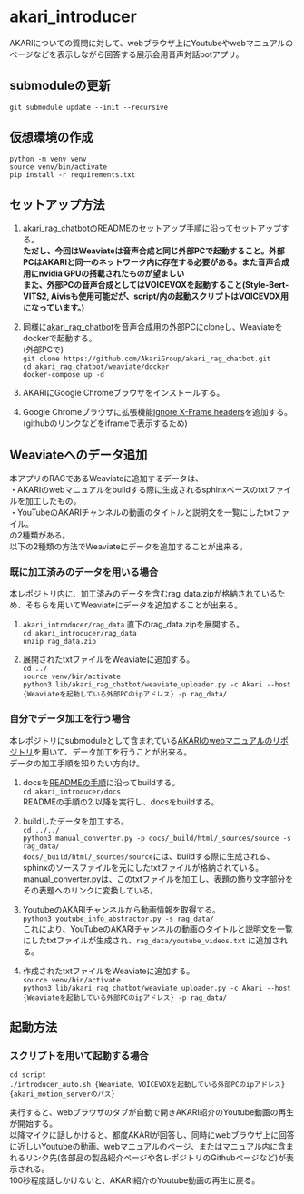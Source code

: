 # akari_introducer

AKARIについての質問に対して、webブラウザ上にYoutubeやwebマニュアルのページなどを表示しながら回答する展示会用音声対話botアプリ。

## submoduleの更新
`git submodule update --init --recursive`  

## 仮想環境の作成
`python -m venv venv`  
`source venv/bin/activate`  
`pip install -r requirements.txt`  

## セットアップ方法
1. [akari_rag_chatbotのREADME](https://github.com/AkariGroup/akari_rag_chatbot/blob/main/README.md)のセットアップ手順に沿ってセットアップする。  
  **ただし、今回はWeaviateは音声合成と同じ外部PCで起動すること。外部PCはAKARIと同一のネットワーク内に存在する必要がある。また音声合成用にnvidia GPUの搭載されたものが望ましい**  
  **また、外部PCの音声合成としてはVOICEVOXを起動すること(Style-Bert-VITS2, Aivisも使用可能だが、script/内の起動スクリプトはVOICEVOX用になっています。)**  

2. 同様に[akari_rag_chatbot](https://github.com/AkariGroup/akari_rag_chatbot)を音声合成用の外部PCにcloneし、Weaviateをdockerで起動する。  
(外部PCで)  
`git clone https://github.com/AkariGroup/akari_rag_chatbot.git`  
`cd akari_rag_chatbot/weaviate/docker`  
`docker-compose up -d`  

3. AKARIにGoogle Chromeブラウザをインストールする。

4. Google Chromeブラウザに拡張機能[Ignore X-Frame headers](https://chrome.google.com/webstore/detail/ignore-x-frame-headers/gleekbfjekiniecknbkamfmkohkpodhe?pli=1)を追加する。(githubのリンクなどをiframeで表示するため)  

## Weaviateへのデータ追加
本アプリのRAGであるWeaviateに追加するデータは、  
・AKARIのwebマニュアルをbuildする際に生成されるsphinxベースのtxtファイルを加工したもの。  
・YouTubeのAKARIチャンネルの動画のタイトルと説明文を一覧にしたtxtファイル。  
の2種類がある。  
以下の2種類の方法でWeaviateにデータを追加することが出来る。  

### 既に加工済みのデータを用いる場合
本レポジトリ内に、加工済みのデータを含むrag_data.zipが格納されているため、そちらを用いてWeaviateにデータを追加することが出来る。
1. `akari_introducer/rag_data` 直下のrag_data.zipを展開する。  
  `cd akari_introducer/rag_data`  
  `unzip rag_data.zip`  

2. 展開されたtxtファイルをWeaviateに追加する。  
  `cd ../`  
  `source venv/bin/activate`  
  `python3 lib/akari_rag_chatbot/weaviate_uploader.py -c Akari --host {Weaviateを起動している外部PCのipアドレス} -p rag_data/`  

### 自分でデータ加工を行う場合
本レポジトリにsubmoduleとして含まれている[AKARIのwebマニュアルのリポジトリ](https://github.com/AkariGroup/docs.git)を用いて、データ加工を行うことが出来る。  
データの加工手順を知りたい方向け。  

1. docsを[READMEの手順](https://github.com/AkariGroup/docs/blob/main/README.md)に沿ってbuildする。  
  `cd akari_introducer/docs`  
  READMEの手順の2.以降を実行し、docsをbuildする。  

2. buildしたデータを加工する。  
  `cd ../../`  
  `python3 manual_converter.py -p docs/_build/html/_sources/source -s rag_data/`  
  `docs/_build/html/_sources/source`には、buildする際に生成される、sphinxのソースファイルを元にしたtxtファイルが格納されている。  
  manual_converter.pyは、このtxtファイルを加工し、表題の飾り文字部分をその表題へのリンクに変換している。  

3. YoutubeのAKARIチャンネルから動画情報を取得する。  
  `python3 youtube_info_abstractor.py -s rag_data/`  
  これにより、YouTubeのAKARIチャンネルの動画のタイトルと説明文を一覧にしたtxtファイルが生成され、`rag_data/youtube_videos.txt` に追加される。  

4. 作成されたtxtファイルをWeaviateに追加する。  
  `source venv/bin/activate`  
  `python3 lib/akari_rag_chatbot/weaviate_uploader.py -c Akari --host {Weaviateを起動している外部PCのipアドレス} -p rag_data/`

## 起動方法
### スクリプトを用いて起動する場合
`cd script`  
`./introducer_auto.sh {Weaviate、VOICEVOXを起動している外部PCのipアドレス} {akari_motion_serverのパス}`

実行すると、webブラウザのタブが自動で開きAKARI紹介のYoutube動画の再生が開始する。  
以降マイクに話しかけると、都度AKARIが回答し、同時にwebブラウザ上に回答に近しいYoutubeの動画、webマニュアルのページ、またはマニュアル内に含まれるリンク先(各部品の製品紹介ページや各レポジトリのGithubページなど)が表示される。  
100秒程度話しかけないと、AKARI紹介のYoutube動画の再生に戻る。  
